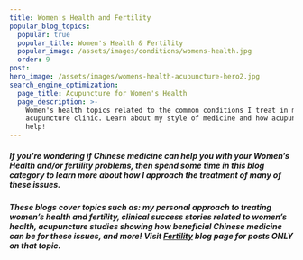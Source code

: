 ```yaml
---
title: Women's Health and Fertility
popular_blog_topics:
  popular: true
  popular_title: Women's Health & Fertility
  popular_image: /assets/images/conditions/womens-health.jpg
  order: 9
post:
hero_image: /assets/images/womens-health-acupuncture-hero2.jpg
search_engine_optimization:
  page_title: Acupuncture for Women's Health
  page_description: >-
    Women's health topics related to the common conditions I treat in my
    acupuncture clinic. Learn about my style of medicine and how acupuncture can
    help!
---
```


##### If you’re wondering if Chinese medicine can help you with your Women’s Health and/or fertility problems, then spend some time in this blog category to learn more about how I approach the treatment of many of these issues.

##### These blogs cover topics such as: my personal approach to treating women’s health and fertility, clinical success stories related to women’s health, acupuncture studies showing how beneficial Chinese medicine can be for these issues, and more! Visit [Fertility](/blog/category/fertility/) blog page for posts ONLY on that topic.